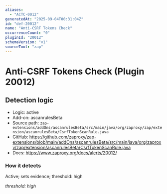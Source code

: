 ```yaml
---
aliases:
  - "ACTC-0012"
generatedAt: "2025-09-04T00:31:04Z"
id: "def-20012"
name: "Anti-CSRF Tokens Check"
occurrenceCount: "0"
pluginId: "20012"
schemaVersion: "v1"
sourceTool: "zap"
---
```


# Anti-CSRF Tokens Check (Plugin 20012)

## Detection logic

- Logic: active
- Add-on: ascanrulesBeta
- Source path: `zap-extensions/addOns/ascanrulesBeta/src/main/java/org/zaproxy/zap/extension/ascanrulesBeta/CsrfTokenScanRule.java`
- GitHub: https://github.com/zaproxy/zap-extensions/blob/main/addOns/ascanrulesBeta/src/main/java/org/zaproxy/zap/extension/ascanrulesBeta/CsrfTokenScanRule.java
- Docs: https://www.zaproxy.org/docs/alerts/20012/

### How it detects

Active; sets evidence; threshold: high

_threshold: high_

